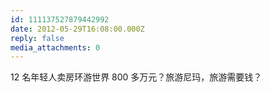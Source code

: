 ```yaml
---
id: 111137527879442992
date: 2012-05-29T16:08:00.000Z
reply: false
media_attachments: 0
---
```


12 名年轻人卖房环游世界 800 多万元？旅游尼玛，旅游需要钱？ ​​​​

